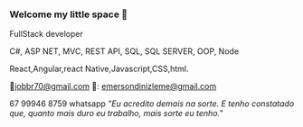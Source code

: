 ### Welcome my little space 👋



FullStack developer 

C#, ASP NET, MVC, REST API, SQL, SQL SERVER, OOP, Node

React,Angular,react Native,Javascript,CSS,html.









:email:jobbr70@gmail.com
📧: emersondinizleme@gmail.com

67 99946 8759 whatsapp
<i>"Eu acredito demais na sorte. E tenho constatado que, quanto mais duro eu trabalho, mais sorte eu tenho."</i>
